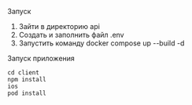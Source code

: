 Запуск

1. Зайти в директорию api
2. Создать и заполнить файл .env
3. Запустить команду docker compose up --build -d

Запуск приложения

```
cd client
npm install
ios
pod install
```
